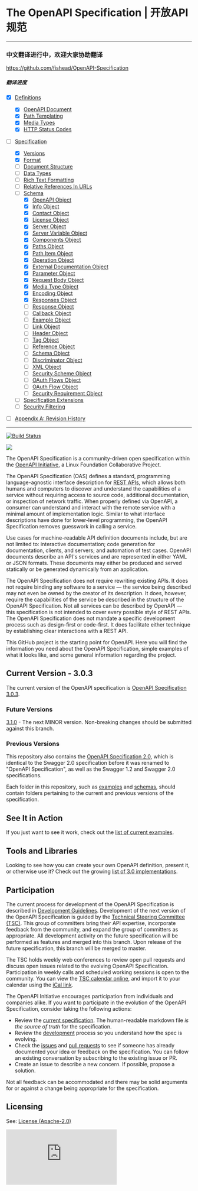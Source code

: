 # The OpenAPI Specification | 开放API规范

---

### 中文翻译进行中，欢迎大家协助翻译
https://github.com/fishead/OpenAPI-Specification

##### 翻译进度
- [x] [Definitions](versions/3.0.0.zhCN.md#definitions)
	- [x] [OpenAPI Document](versions/3.0.0.zhCN.md#oasDocument)
	- [x] [Path Templating](versions/3.0.0.zhCN.md#pathTemplating)
	- [x] [Media Types](versions/3.0.0.zhCN.md#mediaTypes)
	- [x] [HTTP Status Codes](versions/3.0.0.zhCN.md#httpCodes)
- [ ] [Specification](versions/3.0.0.zhCN.md#specification)
	- [x] [Versions](versions/3.0.0.zhCN.md#versions)
	- [x] [Format](versions/3.0.0.zhCN.md#format)
	- [ ] [Document Structure](versions/3.0.0.zhCN.md#documentStructure)
	- [ ] [Data Types](versions/3.0.0.zhCN.md#dataTypes)
	- [ ] [Rich Text Formatting](versions/3.0.0.zhCN.md#richText)
	- [ ] [Relative References In URLs](versions/3.0.0.zhCN.md#relativeReferences)
	- [ ] [Schema](versions/3.0.0.zhCN.md#schema)
		- [x] [OpenAPI Object](versions/3.0.0.zhCN.md#oasObject)
		- [x] [Info Object](versions/3.0.0.zhCN.md#infoObject)
		- [x] [Contact Object](versions/3.0.0.zhCN.md#contactObject)
		- [x] [License Object](versions/3.0.0.zhCN.md#licenseObject)
		- [x] [Server Object](versions/3.0.0.zhCN.md#serverObject)
		- [x] [Server Variable Object](versions/3.0.0.zhCN.md#serverVariableObject)
		- [x] [Components Object](versions/3.0.0.zhCN.md#componentsObject)
		- [x] [Paths Object](versions/3.0.0.zhCN.md#pathsObject)
		- [x] [Path Item Object](versions/3.0.0.zhCN.md#pathItemObject)
		- [x] [Operation Object](versions/3.0.0.zhCN.md#operationObject)
		- [x] [External Documentation Object](versions/3.0.0.zhCN.md#externalDocumentationObject)
		- [x] [Parameter Object](versions/3.0.0.zhCN.md#parameterObject)
		- [x] [Request Body Object](versions/3.0.0.zhCN.md#requestBodyObject)
		- [x] [Media Type Object](versions/3.0.0.zhCN.md#mediaTypeObject)
		- [x] [Encoding Object](versions/3.0.0.zhCN.md#encodingObject)
		- [x] [Responses Object](versions/3.0.0.zhCN.md#responsesObject)
		- [ ] [Response Object](versions/3.0.0.zhCN.md#responseObject)
		- [ ] [Callback Object](versions/3.0.0.zhCN.md#callbackObject)
		- [ ] [Example Object](versions/3.0.0.zhCN.md#exampleObject)
		- [ ] [Link Object](versions/3.0.0.zhCN.md#linkObject)
		- [ ] [Header Object](versions/3.0.0.zhCN.md#headerObject)
		- [ ] [Tag Object](versions/3.0.0.zhCN.md#tagObject)
		- [ ] [Reference Object](versions/3.0.0.zhCN.md#referenceObject)
		- [ ] [Schema Object](versions/3.0.0.zhCN.md#schemaObject)
		- [ ] [Discriminator Object](versions/3.0.0.zhCN.md#discriminatorObject)
		- [ ] [XML Object](versions/3.0.0.zhCN.md#xmlObject)
		- [ ] [Security Scheme Object](versions/3.0.0.zhCN.md#securitySchemeObject)
		- [ ] [OAuth Flows Object](versions/3.0.0.zhCN.md#oauthFlowsObject)
		- [ ] [OAuth Flow Object](versions/3.0.0.zhCN.md#oauthFlowObject)
		- [ ] [Security Requirement Object](versions/3.0.0.zhCN.md#securityRequirementObject)
	- [ ] [Specification Extensions](versions/3.0.0.zhCN.md#specificationExtensions)
	- [ ] [Security Filtering](versions/3.0.0.zhCN.md#securityFiltering)
- [ ] [Appendix A: Revision History](versions/3.0.0.zhCN.md#revisionHistory)


---

[![Build Status](https://travis-ci.org/OAI/OpenAPI-Specification.svg?branch=master)](https://travis-ci.org/OAI/OpenAPI-Specification)

![](https://avatars3.githubusercontent.com/u/16343502?v=3&s=200)

The OpenAPI Specification is a community-driven open specification within the [OpenAPI Initiative](https://www.openapis.org/), a Linux Foundation Collaborative Project.

The OpenAPI Specification (OAS) defines a standard, programming language-agnostic interface description for [REST APIs](https://en.wikipedia.org/wiki/Representational_state_transfer), which allows both humans and computers to discover and understand the capabilities of a service without requiring access to source code, additional documentation, or inspection of network traffic. When properly defined via OpenAPI, a consumer can understand and interact with the remote service with a minimal amount of implementation logic. Similar to what interface descriptions have done for lower-level programming, the OpenAPI Specification removes guesswork in calling a service.

Use cases for machine-readable API definition documents include, but are not limited to: interactive documentation; code generation for documentation, clients, and servers; and automation of test cases. OpenAPI documents describe an API's services and are represented in either YAML or JSON formats. These documents may either be produced and served statically or be generated dynamically from an application.

The OpenAPI Specification does not require rewriting existing APIs. It does not require binding any software to a service — the service being described may not even be owned by the creator of its description. It does, however, require the capabilities of the service be described in the structure of the OpenAPI Specification. Not all services can be described by OpenAPI — this specification is not intended to cover every possible style of REST APIs. The OpenAPI Specification does not mandate a specific development process such as design-first or code-first. It does facilitate either technique by establishing clear interactions with a REST API.

This GitHub project is the starting point for OpenAPI. Here you will find the information you need about the OpenAPI Specification, simple examples of what it looks like, and some general information regarding the project.

## Current Version - 3.0.3

The current version of the OpenAPI specification is [OpenAPI Specification 3.0.3](versions/3.0.3.md).

### Future Versions

[3.1.0](https://github.com/OAI/OpenAPI-Specification/tree/v3.1.0-dev) - The next MINOR version. Non-breaking changes should be submitted against this branch.

### Previous Versions

This repository also contains the [OpenAPI Specification 2.0](versions/2.0.md), which is identical to the Swagger 2.0 specification before it was renamed to "OpenAPI Specification", as well as the Swagger 1.2 and Swagger 2.0 specifications.

Each folder in this repository, such as [examples](examples) and [schemas](schemas), should contain folders pertaining to the current and previous versions of the specification.

## See It in Action

If you just want to see it work, check out the [list of current examples](examples/v3.0).

## Tools and Libraries

Looking to see how you can create your own OpenAPI definition, present it, or otherwise use it? Check out the growing
[list of 3.0 implementations](IMPLEMENTATIONS.md).

## Participation

The current process for development of the OpenAPI Specification is described in
[Development Guidelines](DEVELOPMENT.md).
Development of the next version of the OpenAPI Specification is guided by the [Technical Steering Committee (TSC)](https://www.openapis.org/participate/how-to-contribute/governance#TDC). This group of committers bring their API expertise, incorporate feedback from the community, and expand the group of committers as appropriate. All development activity on the future specification will be performed as features and merged into this branch. Upon release of the future specification, this branch will be merged to master.

The TSC holds weekly web conferences to review open pull requests and discuss open issues related to the evolving OpenAPI Specification. Participation in weekly calls and scheduled working sessions is open to the community. You can view the [TSC calendar online](https://openapi.groups.io/g/tsc/calendar), and import it to your calendar using the [iCal link](https://openapi.groups.io/g/tsc/ics/1105671/1995679554/feed.ics).

The OpenAPI Initiative encourages participation from individuals and companies alike. If you want to participate in the evolution of the OpenAPI Specification, consider taking the following actions:

* Review the [current specification](versions/3.0.3.md). The human-readable markdown file _is the source of truth_ for the specification.
* Review the [development](DEVELOPMENT.md) process so you understand how the spec is evolving.
* Check the [issues](https://github.com/OAI/OpenAPI-Specification/issues) and [pull requests](https://github.com/OAI/OpenAPI-Specification/pulls) to see if someone has already documented your idea or feedback on the specification. You can follow an existing conversation by subscribing to the existing issue or PR.
* Create an issue to describe a new concern. If possible, propose a solution.

Not all feedback can be accommodated and there may be solid arguments for or against a change being appropriate for the specification.

## Licensing

See: [License (Apache-2.0)](https://github.com/OAI/OpenAPI-Specification/blob/master/LICENSE)

![Analytics](https://ga-beacon.appspot.com/UA-831873-42/readme.md?pixel)

